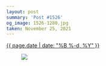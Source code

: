 ```yaml
---
layout: post
summary: 'Post #1526'
og_image: 1526-1280.jpg
taken: November 25, 2021
---
```


<div class="post">
 <time>
  <a href="/1526">
   {{ page.date | date: "%B %-d, %Y" }}
  </a>
 </time>
 <a href="/1526">
  <figure data-taken="11/25/2021">
   <img sizes="(min-width: 700px) 50vw, calc(100vw - 2rem)" src="{{ site.assets_url }}/1526-640.jpg" srcset="{{ site.assets_url }}/1526-320.jpg 320w, {{ site.assets_url }}/1526-640.jpg 640w, {{ site.assets_url }}/1526-960.jpg 960w, {{ site.assets_url }}/1526-1280.jpg 1280w"/>
  </figure>
 </a>
</div>
